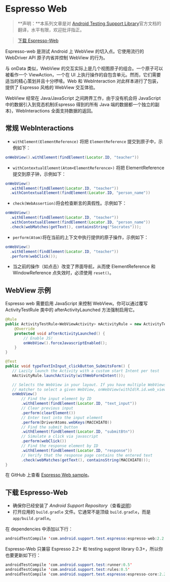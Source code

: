 # Espresso Web

> **声明：**本系列文章是对 [Android Testing Support Library](https://google.github.io/android-testing-support-library/docs/espresso/index.html)官方文档的翻译，水平有限，欢迎批评指正。

> [下载 Espresso-Web](https://google.github.io/android-testing-support-library/docs/espresso/web/index.html#download-espresso-web)

Espresso-web 是测试 Android 上 WebView 的切入点。它使用流行的 WebDriver API 原子内省并控制 WebView 的行为。

与 onData 类似，WebView 的交互实际上是几个视图原子的组合。一个原子可以被看作一个 ViewAction，一个在 UI 上执行操作的自包含单元。然而，它们需要适当的精心策划并且十分啰嗦。Web 和 WebInteraction 对此样本进行了包装，提供了 Espresso 风格的 WebView 交互体验。

WebView 经常在 Java/JavaScript 之间跨界工作，由于没有机会将 JavaScript 中的数据引入到竞态机制(Espresso 得到的所有 Java 端的数据都一个独立的副本)，WebInteractions 全面支持数据的返回。

常规 WebInteractions
------------------

* `​withElement(ElementReference)`​ 将把 `​ElementReference`​ 提交到原子中，示例如下：

```java
onWebView().withElement(findElement(Locator.ID, "teacher"))
```

* `withContextualElement(Atom<ElementReference>)` 将把 ElementReference 提交到原子钟，示例如下：

```java
onWebView()
  .withElement(findElement(Locator.ID, "teacher"))
  .withContextualElement(findElement(Locator.ID, "person_name"))
```

* `​check(WebAssertion)`​ 将会检查断言的真假性。示例如下：

```java
onWebView()
  .withElement(findElement(Locator.ID, "teacher"))
  .withContextualElement(findElement(Locator.ID, "person_name"))
  .check(webMatches(getText(), containsString("Socrates")));
```

* `​perform(Atom)`​ 将在当前的上下文中执行提供的原子操作，示例如下：

```java
onWebView()
  .withElement(findElement(Locator.ID, "teacher"))
  .perform(webClick());
```

* 当之前的操作（如点击）改变了界面导航，从而使 ElementReference 和 WindowReference 点失效时，必须使用 `​reset()`​。

WebView 示例
----------

Espresso web 需要启用 JavaScript 来控制 WebView。你可以通过覆写 ActivityTestRule 类中的 afterActivityLaunched 方法强制启用它。

```java
@Rule
public ActivityTestRule<WebViewActivity> mActivityRule = new ActivityTestRule<WebViewActivity>(WebViewActivity.class, false, false) {
    @Override
    protected void afterActivityLaunched() {
        // Enable JS!
        onWebView().forceJavascriptEnabled();
    }
}

@Test
public void typeTextInInput_clickButton_SubmitsForm() {
   // Lazily launch the Activity with a custom start Intent per test
   mActivityRule.launchActivity(withWebFormIntent());

   // Selects the WebView in your layout. If you have multiple WebViews you can also use a
   // matcher to select a given WebView, onWebView(withId(R.id.web_view)).
   onWebView()
       // Find the input element by ID
       .withElement(findElement(Locator.ID, "text_input"))
       // Clear previous input
       .perform(clearElement())
       // Enter text into the input element
       .perform(DriverAtoms.webKeys(MACCHIATO))
       // Find the submit button
       .withElement(findElement(Locator.ID, "submitBtn"))
       // Simulate a click via javascript
       .perform(webClick())
       // Find the response element by ID
       .withElement(findElement(Locator.ID, "response"))
       // Verify that the response page contains the entered text
       .check(webMatches(getText(), containsString(MACCHIATO)));
}
```

在 GitHub 上查看 [Espresso Web sample](https://github.com/googlesamples/android-testing/tree/master/ui/espresso/WebBasicSample)。

下载 Espresso-Web
---------------

* 确保你已经安装了 *Android Support Repository*（查看[说明](https://google.github.io/android-testing-support-library/downloads/index.html)）
* 打开应用的 `​build.gradle`​ 文件。它通常不是顶级 `​build.gradle`​，而是​`​app/build.gradle`​。

在 dependencies 中添加以下行：

```java
androidTestCompile 'com.android.support.test.espresso:espresso-web:2.2.2'
```

Espresso-Web 只兼容 Espresso 2.2+ 和 testing supprot library 0.3+，所以你也要更新如下行：

```java
androidTestCompile 'com.android.support.test:runner:0.5'
androidTestCompile 'com.android.support.test:rules:0.5'
androidTestCompile 'com.android.support.test.espresso:espresso-core:2.2.2'
```
